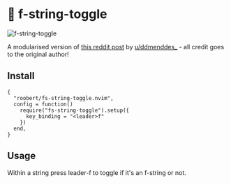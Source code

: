# :sunflower: f-string-toggle

![f-string-toggle](https://user-images.githubusercontent.com/226654/216850121-8987bc4a-8237-40a9-90f0-0dccbf09de09.gif)

A modularised version of [this reddit post](https://www.reddit.com/r/neovim/comments/tge2ty/comment/i12ja8n/?context=3) by [u/ddmenddes_](https://www.reddit.com/user/ddmenddes_/) - all credit goes to the original author!

## Install

```
{
  "roobert/fs-string-toggle.nvim",
  config = function()
    require("fs-string-toggle").setup({
      key_binding = "<leader>f"
    })
  end,
}
```

## Usage

Within a string press leader-f to toggle if it's an f-string or not.
